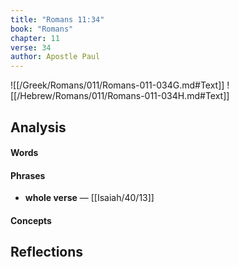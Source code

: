 ```yaml
---
title: "Romans 11:34"
book: "Romans"
chapter: 11
verse: 34
author: Apostle Paul
---
```

![[/Greek/Romans/011/Romans-011-034G.md#Text]]
![[/Hebrew/Romans/011/Romans-011-034H.md#Text]]

## Analysis

#### Words

#### Phrases
- **whole verse** — [[Isaiah/40/13]]

#### Concepts

## Reflections
